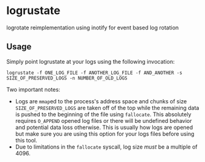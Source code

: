 # logrustate
logrotate reimplementation using inotify for event based log rotation

## Usage
Simply point logrustate at your logs using the following invocation:

```
logrustate -f ONE_LOG_FILE -f ANOTHER_LOG_FILE -f AND_ANOTHER -s SIZE_OF_PRESERVED_LOGS -n NUMBER_OF_OLD_LOGS
```

Two important notes:
* Logs are `mmap`ed to the process's address space and chunks of size `SIZE_OF_PRESERVED_LOGS` are
taken off of the top while the remaining data is pushed to the beginning of the file using
`fallocate`. This absolutely requires `O_APPEND` opened log files or there will be
undefined behavior and potential data loss otherwise. This is usually
how logs are opened but make sure you are using this option for your logs files before using
this tool.
* Due to limitations in the `fallocate` syscall, log size *must* be a multiple of 4096.
